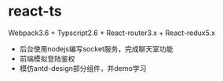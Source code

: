 # react-ts
Webpack3.6 + Typscript2.6 + React-router3.x + React-redux5.x

- 后台使用nodejs编写socket服务，完成聊天室功能
- 前端模拟登陆鉴权
- 模仿antd-design部分组件，并demo学习

